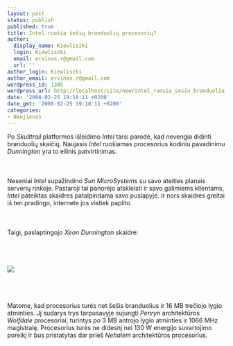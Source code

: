 ```yaml
---
layout: post
status: publish
published: true
title: Intel ruošia šešių branduolių procesorių?
author:
  display_name: Kiewliszki
  login: Kiewliszki
  email: ervinas.r@gmail.com
  url: ''
author_login: Kiewliszki
author_email: ervinas.r@gmail.com
wordpress_id: 1345
wordpress_url: http://localhost/site/new/intel_ruosia_sesiu_branduoliu_procesoriu_/
date: '2008-02-25 19:18:11 +0200'
date_gmt: '2008-02-25 19:18:11 +0200'
categories:
- Naujienos
---
```

<p>Po <i>Skulltrail</i> platformos išleidimo <i>Intel</i> tarsi parodė, kad nevengia didinti branduolių skaičių. Naujasis <i>Intel</i> ruošiamas procesorius kodiniu pavadinimu <i>Dunnington</i> yra to eilinis patvirtinimas.<br />
<br><br />
<br>Neseniai <i>Intel</i> supažindino <i>Sun MicroSystems</i> su savo ateities planais serverių rinkoje. Pastaroji tai panorėjo atskleisti ir savo galimiems klientams, <i>Intel</i> pateiktas skaidres patalpindama savo puslapyje. Ir nors skaidrės greitai iš ten pradingo, internete jos vistiek paplito.<br />
<br><br />
<br>Taigi, paslaptingojo <i>Xeon Dunnington</i> skaidrė:<br />
<br><br />
<br><br><img src="http://www.technews.lt/upl/Failai/dun_01.jpg"><br><br />
<br><br />
<br>Matome, kad procesorius turės net šešis branduolius ir 16 MB trečiojo lygio atminties. Jį sudarys trys tarpusavyje sujungti <i>Penryn</i> architektūros <i>Wolfdale</i> procesoriai, turintys po 3 MB antrojo lygio atminties ir 1066 MHz magistralę. Procesorius turės ne didesnį nei 130 W energijo suvartojimo poreikį ir bus pristatytas dar prieš <i>Nehalem</i> architektūros procesorius. </p>
